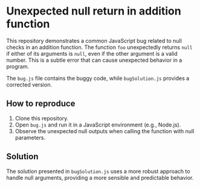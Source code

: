 # Unexpected null return in addition function

This repository demonstrates a common JavaScript bug related to null checks in an addition function.  The function `foo` unexpectedly returns `null` if either of its arguments is `null`, even if the other argument is a valid number. This is a subtle error that can cause unexpected behavior in a program.

The `bug.js` file contains the buggy code, while `bugSolution.js` provides a corrected version.

## How to reproduce

1. Clone this repository.
2. Open `bug.js` and run it in a JavaScript environment (e.g., Node.js).
3. Observe the unexpected null outputs when calling the function with null parameters.

## Solution

The solution presented in `bugSolution.js` uses a more robust approach to handle null arguments, providing a more sensible and predictable behavior.